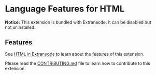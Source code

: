 # Language Features for HTML

**Notice:** This extension is bundled with Extraneode. It can be disabled but not uninstalled.

## Features

See [HTML in Extraneode](https://code.visualstudio.com/docs/languages/html) to learn about the features of this extension.

Please read the [CONTRIBUTING.md](https://github.com/microsoft/vscode/blob/master/extensions/html-language-features/CONTRIBUTING.md) file to learn how to contribute to this extension.
